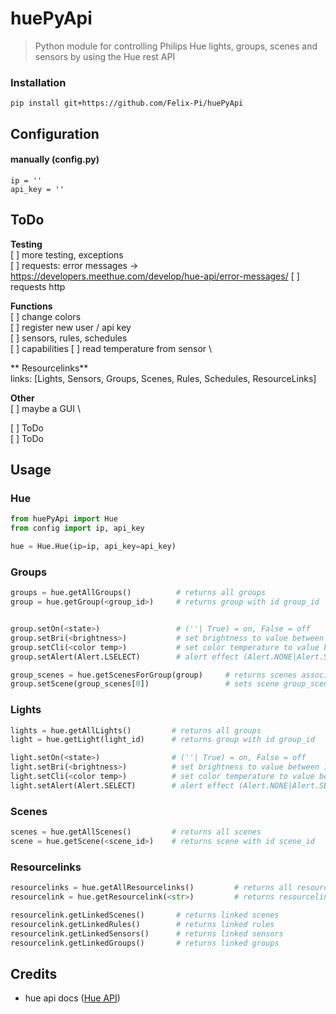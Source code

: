 # huePyApi
> Python module for controlling Philips Hue lights, groups, scenes and sensors by using the Hue rest API

### Installation
 `pip install git+https://github.com/Felix-Pi/huePyApi`

## Configuration

#### manually (config.py)
```
ip = ''
api_key = ''
```

## ToDo
**Testing** \
[ ] more testing, exceptions \
[ ] requests: error messages -> https://developers.meethue.com/develop/hue-api/error-messages/
[ ] requests http 

**Functions** \
[ ] change colors \
[ ] register new user / api key \
[ ] sensors, rules, schedules \
[ ] capabilities
[ ] read temperature from sensor \

** Resourcelinks** \
links: [Lights, Sensors, Groups, Scenes, Rules, Schedules, ResourceLinks]

**Other** \
[ ] maybe a GUI \

[ ] ToDo \
[ ] ToDo



## Usage
### Hue
```python
from huePyApi import Hue
from config import ip, api_key

hue = Hue.Hue(ip=ip, api_key=api_key)
```

### Groups
```python
groups = hue.getAllGroups()          # returns all groups
group = hue.getGroup(<group_id>)     # returns group with id group_id


group.setOn(<state>)                 # (''| True) = on, False = off
group.setBri(<brightness>)           # set brightness to value between 1 and 254
group.setCli(<color temp>)           # set color temperature to value between 153 and 500
group.setAlert(Alert.LSELECT)        # alert effect (Alert.NONE|Alert.SELECT|Alert.LSELECT)

group_scenes = hue.getScenesForGroup(group)     # returns scenes associated with group
group.setScene(group_scenes[0])                 # sets scene group_scenes[0] in group
```

### Lights
```python
lights = hue.getAllLights()         # returns all groups
light = hue.getLight(light_id)      # returns group with id group_id

light.setOn(<state>)                # (''| True) = on, False = off
light.setBri(<brightness>)          # set brightness to value between 1 and 254
light.setCli(<color temp>)          # set color temperature to value between 153 and 500
light.setAlert(Alert.SELECT)        # alert effect (Alert.NONE|Alert.SELECT|Alert.LSELECT)
```

### Scenes
```python
scenes = hue.getAllScenes()         # returns all scenes
scene = hue.getScene(<scene_id>)    # returns scene with id scene_id
```

### Resourcelinks
```python
resourcelinks = hue.getAllResourcelinks()         # returns all resourcelinks
resourcelink = hue.getResourcelink(<str>)         # returns resourcelink with id rl_id

resourcelink.getLinkedScenes()       # returns linked scenes
resourcelink.getLinkedRules()        # returns linked rules
resourcelink.getLinkedSensors()      # returns linked sensors
resourcelink.getLinkedGroups()       # returns linked groups
```

## Credits
* hue api docs ([Hue API](https://developers.meethue.com/develop/hue-api/lights-api/))
